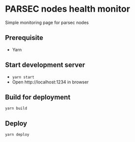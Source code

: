 # PARSEC nodes health monitor

Simple monitoring page for parsec nodes

## Prerequisite

- Yarn

## Start development server

- `yarn start`
- Open http://localhost:1234 in browser

## Build for deployment

```
yarn build
```

## Deploy

```
yarn deploy
```
